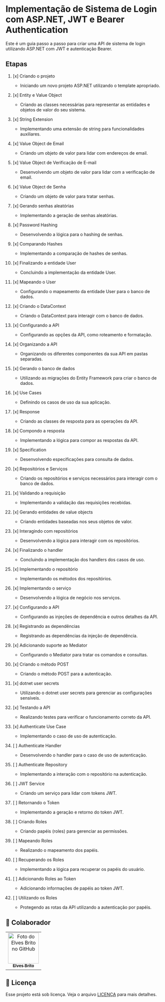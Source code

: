 # Implementação de Sistema de Login com ASP.NET, JWT e Bearer Authentication

Este é um guia passo a passo para criar uma API de sistema de login utilizando ASP.NET com JWT e autenticação Bearer.

## Etapas

1. [x] Criando o projeto

   - Iniciando um novo projeto ASP.NET utilizando o template apropriado.

2. [x] Entity e Value Object

   - Criando as classes necessárias para representar as entidades e objetos de valor do seu sistema.

3. [x] String Extension

   - Implementando uma extensão de string para funcionalidades auxiliares.

4. [x] Value Object de Email

   - Criando um objeto de valor para lidar com endereços de email.

5. [x] Value Object de Verificação de E-mail

   - Desenvolvendo um objeto de valor para lidar com a verificação de email.

6. [x] Value Object de Senha

   - Criando um objeto de valor para tratar senhas.

7. [x] Gerando senhas aleatórias

   - Implementando a geração de senhas aleatórias.

8. [x] Password Hashing

   - Desenvolvendo a lógica para o hashing de senhas.

9. [x] Comparando Hashes

   - Implementando a comparação de hashes de senhas.

10. [x] Finalizando a entidade User

    - Concluindo a implementação da entidade User.

11. [x] Mapeando o User

    - Configurando o mapeamento da entidade User para o banco de dados.

12. [x] Criando o DataContext

    - Criando o DataContext para interagir com o banco de dados.

13. [x] Configurando a API

    - Configurando as opções da API, como roteamento e formatação.

14. [x] Organizando a API

    - Organizando os diferentes componentes da sua API em pastas separadas.

15. [x] Gerando o banco de dados

    - Utilizando as migrações do Entity Framework para criar o banco de dados.

16. [x] Use Cases

    - Definindo os casos de uso da sua aplicação.

17. [x] Response

    - Criando as classes de resposta para as operações da API.

18. [x] Compondo a resposta

    - Implementando a lógica para compor as respostas da API.

19. [x] Specification

    - Desenvolvendo especificações para consulta de dados.

20. [x] Repositórios e Serviços

    - Criando os repositórios e serviços necessários para interagir com o banco de dados.

21. [x] Validando a requisição

    - Implementando a validação das requisições recebidas.

22. [x] Gerando entidades de value objects

    - Criando entidades baseadas nos seus objetos de valor.

23. [x] Interagindo com repositórios

    - Desenvolvendo a lógica para interagir com os repositórios.

24. [x] Finalizando o handler

    - Concluindo a implementação dos handlers dos casos de uso.

25. [x] Implementando o repositório

    - Implementando os métodos dos repositórios.

26. [x] Implementando o serviço

    - Desenvolvendo a lógica de negócio nos serviços.

27. [x] Configurando a API

    - Configurando as injeções de dependência e outros detalhes da API.

28. [x] Registrando as dependências

    - Registrando as dependências da injeção de dependência.

29. [x] Adicionando suporte ao Mediator

    - Configurando o Mediator para tratar os comandos e consultas.

30. [x] Criando o método POST

    - Criando o método POST para a autenticação.

31. [x] dotnet user secrets

    - Utilizando o dotnet user secrets para gerenciar as configurações sensíveis.

32. [x] Testando a API

    - Realizando testes para verificar o funcionamento correto da API.

33. [x] Authenticate Use Case

    - Implementando o caso de uso de autenticação.

34. [ ] Authenticate Handler

    - Desenvolvendo o handler para o caso de uso de autenticação.

35. [ ] Authenticate Repository

    - Implementando a interação com o repositório na autenticação.

36. [ ] JWT Service

    - Criando um serviço para lidar com tokens JWT.

37. [ ] Retornando o Token

    - Implementando a geração e retorno do token JWT.

38. [ ] Criando Roles

    - Criando papéis (roles) para gerenciar as permissões.

39. [ ] Mapeando Roles

    - Realizando o mapeamento dos papéis.

40. [ ] Recuperando os Roles

    - Implementando a lógica para recuperar os papéis do usuário.

41. [ ] Adicionando Roles ao Token

    - Adicionando informações de papéis ao token JWT.

42. [ ] Utilizando os Roles
    - Protegendo as rotas da API utilizando a autenticação por papéis.

## 🤝 Colaborador

<table>
  <tr>
    <td align="center">
      <a href="#">
        <img src="https://github.com/elvesbd.png" width="100px;" alt="Foto do Elves Brito no GitHub"/><br>
        <sub>
          <b>Elves Brito</b>
        </sub>
      </a>
    </td>
  </tr>
</table>

## 📝 Licença

Esse projeto está sob licença. Veja o arquivo [LICENÇA](LICENSE.md) para mais detalhes.
